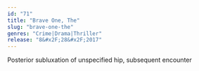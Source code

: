 ```yaml
---
id: "71"
title: "Brave One, The"
slug: "brave-one-the"
genres: "Crime|Drama|Thriller"
release: "8&#x2F;28&#x2F;2017"
---
```


Posterior subluxation of unspecified hip, subsequent encounter

